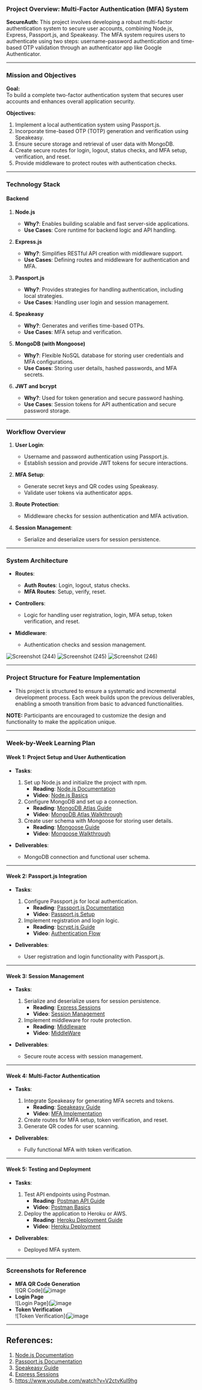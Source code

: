 ### **Project Overview: Multi-Factor Authentication (MFA) System**

**SecureAuth:** This project involves developing a robust multi-factor authentication system to secure user accounts, combining Node.js, Express, Passport.js, and Speakeasy. The MFA system requires users to authenticate using two steps: username-password authentication and time-based OTP validation through an authenticator app like Google Authenticator.

---

### **Mission and Objectives**

**Goal:**  
To build a complete two-factor authentication system that secures user accounts and enhances overall application security.

**Objectives:**  
1. Implement a local authentication system using Passport.js.  
2. Incorporate time-based OTP (TOTP) generation and verification using Speakeasy.  
3. Ensure secure storage and retrieval of user data with MongoDB.  
4. Create secure routes for login, logout, status checks, and MFA setup, verification, and reset.  
5. Provide middleware to protect routes with authentication checks.

---

### **Technology Stack**

#### **Backend**
1. **Node.js**  
   - **Why?**: Enables building scalable and fast server-side applications.  
   - **Use Cases**: Core runtime for backend logic and API handling.

2. **Express.js**  
   - **Why?**: Simplifies RESTful API creation with middleware support.  
   - **Use Cases**: Defining routes and middleware for authentication and MFA.

3. **Passport.js**  
   - **Why?**: Provides strategies for handling authentication, including local strategies.  
   - **Use Cases**: Handling user login and session management.

4. **Speakeasy**  
   - **Why?**: Generates and verifies time-based OTPs.  
   - **Use Cases**: MFA setup and verification.

5. **MongoDB (with Mongoose)**  
   - **Why?**: Flexible NoSQL database for storing user credentials and MFA configurations.  
   - **Use Cases**: Storing user details, hashed passwords, and MFA secrets.

6. **JWT and bcrypt**  
   - **Why?**: Used for token generation and secure password hashing.  
   - **Use Cases**: Session tokens for API authentication and secure password storage.

---

### **Workflow Overview**

1. **User Login**:  
   - Username and password authentication using Passport.js.
   - Establish session and provide JWT tokens for secure interactions.

2. **MFA Setup**:  
   - Generate secret keys and QR codes using Speakeasy.
   - Validate user tokens via authenticator apps.

3. **Route Protection**:  
   - Middleware checks for session authentication and MFA activation.

4. **Session Management**:  
   - Serialize and deserialize users for session persistence.

---

### **System Architecture**

- **Routes**:  
  - **Auth Routes**: Login, logout, status checks.  
  - **MFA Routes**: Setup, verify, reset.  

- **Controllers**:  
  - Logic for handling user registration, login, MFA setup, token verification, and reset.

- **Middleware**:  
  - Authentication checks and session management.
  
![Screenshot (244)](https://github.com/user-attachments/assets/637e66c4-9d81-4831-bbf0-f63dfdf0cd56)
![Screenshot (245)](https://github.com/user-attachments/assets/5f772945-d096-4cf3-aefd-0a187d25105f)
![Screenshot (246)](https://github.com/user-attachments/assets/22b6a047-7acc-42ca-a857-fd4e816ebbca)

---

### **Project Structure for Feature Implementation**
- This project is structured to ensure a systematic and incremental development process. Each week builds upon the previous deliverables, enabling a smooth transition from basic to advanced functionalities.

**NOTE:** Participants are encouraged to customize the design and functionality to make the application unique.

---

### **Week-by-Week Learning Plan**

#### **Week 1: Project Setup and User Authentication**
- **Tasks**:
  1. Set up Node.js and initialize the project with npm.
     - **Reading**: [Node.js Documentation](https://nodejs.org/en/docs/)  
     - **Video**: [Node.js Basics](https://www.youtube.com/watch?v=TlB_eWDSMt4)
  2. Configure MongoDB and set up a connection.
     - **Reading**: [MongoDB Atlas Guide](https://www.mongodb.com/docs/atlas/getting-started/)  
     - **Video**: [MongoDB Atlas Walkthrough](https://www.youtube.com/watch?v=J6mDkcqU_ZE&t=30s)
  3. Create user schema with Mongoose for storing user details.
     - **Reading**: [Mongoose Guide](https://developer.mozilla.org/en-US/docs/Learn/Server-side/Express_Nodejs/mongoose)  
     - **Video**: [Mongoose Walkthrough](https://www.youtube.com/watch?v=DZBGEVgL2eE&t=30s)

- **Deliverables**:
  - MongoDB connection and functional user schema.

---

#### **Week 2: Passport.js Integration**
- **Tasks**:
  1. Configure Passport.js for local authentication.
     - **Reading**: [Passport.js Documentation](http://www.passportjs.org/docs/)  
     - **Video**: [Passport.js Setup](https://www.youtube.com/watch?v=6FOq4cUdH8k)
  2. Implement registration and login logic.
     - **Reading**: [bcrypt.js Guide](https://www.npmjs.com/package/bcrypt)  
     - **Video**: [Authentication Flow](https://www.youtube.com/watch?v=USaB1adUHM0)

- **Deliverables**:
  - User registration and login functionality with Passport.js.

---

#### **Week 3: Session Management**
- **Tasks**:
  1. Serialize and deserialize users for session persistence.
     - **Reading**: [Express Sessions](https://www.npmjs.com/package/express-session)  
     - **Video**: [Session Management](https://www.youtube.com/watch?v=OH6Z0dJ_Huk)
  2. Implement middleware for route protection.
     - **Reading**: [Middleware](https://expressjs.com/en/guide/using-middleware.html)  
     - **Video**: [MiddleWare](https://www.youtube.com/watch?v=n2c0mf1sza4)

- **Deliverables**:
  - Secure route access with session management.

---

#### **Week 4: Multi-Factor Authentication**
- **Tasks**:
  1. Integrate Speakeasy for generating MFA secrets and tokens.
     - **Reading**: [Speakeasy Guide](https://www.npmjs.com/package/speakeasy)  
     - **Video**: [MFA Implementation](https://www.youtube.com/watch?v=igRUIfbihPQ)
  2. Create routes for MFA setup, token verification, and reset.
  3. Generate QR codes for user scanning.

- **Deliverables**:
  - Fully functional MFA with token verification.

---

#### **Week 5: Testing and Deployment**
- **Tasks**:
  1. Test API endpoints using Postman.
     - **Reading**: [Postman API Guide](https://learning.postman.com/docs/getting-started/introduction/)  
     - **Video**: [Postman Basics](https://www.youtube.com/watch?v=HvvE4BYghJ8)
  2. Deploy the application to Heroku or AWS.
     - **Reading**: [Heroku Deployment Guide](https://devcenter.heroku.com/articles/getting-started-with-nodejs)  
     - **Video**: [Heroku Deployment](https://www.youtube.com/watch?v=Q9foh9XTglE)

- **Deliverables**:
  - Deployed MFA system.

---

### **Screenshots for Reference**
- **MFA QR Code Generation**  
  ![QR Code](![image](https://github.com/user-attachments/assets/5fde4ef7-6c4a-4ae3-a50a-ee9c03db672a)
- **Login Page**  
  ![Login Page](![image](https://github.com/user-attachments/assets/1e6a1265-3a17-4688-b20f-49f0aa17da37)
- **Token Verification**  
  ![Token Verification](![image](https://github.com/user-attachments/assets/a05db9a0-439c-4bc8-82f9-272b1d5260ef)
---

## **References:**
1. [Node.js Documentation](https://nodejs.org/en/docs/)
2. [Passport.js Documentation](http://www.passportjs.org/docs/)
3. [Speakeasy Guide](https://www.npmjs.com/package/speakeasy)
4. [Express Sessions](https://www.npmjs.com/package/express-session)
5. https://www.youtube.com/watch?v=V2ctvKuI9hg

